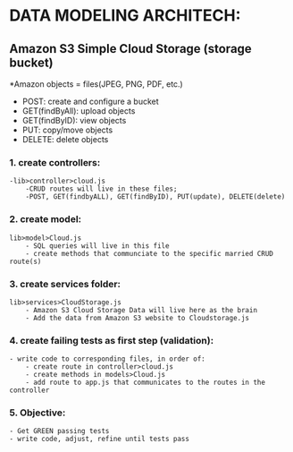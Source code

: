 # DATA MODELING ARCHITECH:

## Amazon S3 Simple Cloud Storage (storage bucket)

*Amazon objects = files(JPEG, PNG, PDF, etc.)

- POST: create and configure a bucket
- GET(findByAll): upload objects
- GET(findByID): view objects
- PUT: copy/move objects
- DELETE: delete objects

### 1. create controllers:
    -lib>controller>cloud.js
        -CRUD routes will live in these files;
        -POST, GET(findbyALL), GET(findByID), PUT(update), DELETE(delete)
        

### 2. create model:
    lib>model>Cloud.js
        - SQL queries will live in this file
        - create methods that communciate to the specific married CRUD route(s)


### 3. create services folder:
    lib>services>CloudStorage.js
        - Amazon S3 Cloud Storage Data will live here as the brain
        - Add the data from Amazon S3 website to Cloudstorage.js


### 4. create failing tests as first step (validation):
    - write code to corresponding files, in order of:
        - create route in controller>cloud.js
        - create methods in models>Cloud.js
        - add route to app.js that communicates to the routes in the controller


### 5. Objective:
    - Get GREEN passing tests
    - write code, adjust, refine until tests pass
    
